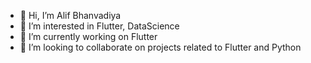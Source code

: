 - 👋 Hi, I’m Alif Bhanvadiya
- 👀 I’m interested in Flutter, DataScience
- 🌱 I’m currently working on Flutter
- 💞️ I’m looking to collaborate on projects related to Flutter and Python

<!--- - 📫 How to reach me ...
--->
<!---
Alifbhanvadiya14/Alifbhanvadiya14 is a ✨ special ✨ repository because its `README.md` (this file) appears on your GitHub profile.
You can click the Preview link to take a look at your changes.
--->

